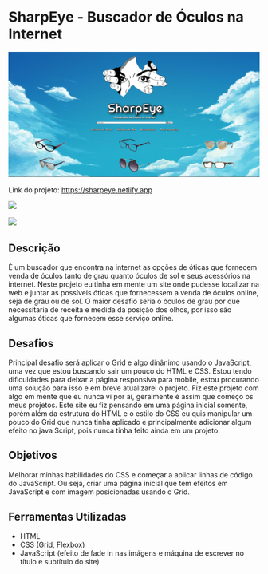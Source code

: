 # SharpEye - Buscador de Óculos na Internet

![](./assets/img/sharpeye-imagem.png)

Link do projeto: https://sharpeye.netlify.app

<img src="http://img.shields.io/static/v1?label=STATUS&message=CONCLUIDO&color=GREEN&style=for-the-badge"/>
</p>

![](./assets/img/sharpeye.gif)

## Descrição
É um buscador que encontra na internet as opções de óticas que fornecem venda de óculos tanto de grau quanto óculos de sol e seus acessórios na internet. Neste projeto eu tinha em mente um site onde pudesse localizar na web e juntar as possíveis óticas que fornecessem a venda de óculos online, seja de grau ou de sol. O maior desafio seria o óculos de grau por que necessitaria de receita e medida da posição dos olhos, por isso são algumas óticas que fornecem esse serviço online. 

## Desafios
Principal desafio será aplicar o Grid e algo dinânimo usando o JavaScript, uma vez que estou buscando sair um pouco do HTML e CSS. Estou tendo dificuldades para deixar a página responsiva para mobile, estou procurando uma solução para isso e em breve atualizarei o projeto. Fiz este projeto com algo em mente que eu nunca vi por aí, geralmente é assim que começo os meus projetos. Este site eu fiz pensando em uma página inicial somente, porém além da estrutura do HTML e o estilo do CSS eu quis manipular um pouco do Grid que nunca tinha aplicado e principalmente adicionar algum efeito no java Script, pois nunca tinha feito ainda em um projeto.
## Objetivos
Melhorar minhas habilidades do CSS e começar a aplicar linhas de código do JavaScript. Ou seja, criar uma página inicial que tem efeitos em JavaScript e com imagem posicionadas usando o Grid.
## Ferramentas Utilizadas
- HTML
- CSS (Grid, Flexbox)
- JavaScript (efeito de fade in nas imágens e máquina de escrever no título e subtítulo do site)
